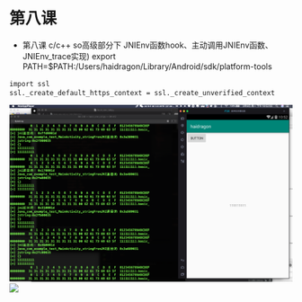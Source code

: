 #  第八课
* 第八课 c/c++ so高级部分下 JNIEnv函数hook、主动调用JNIEnv函数、JNIEnv_trace实现)
   export PATH=$PATH:/Users/haidragon/Library/Android/sdk/platform-tools 
```
import ssl
ssl._create_default_https_context = ssl._create_unverified_context
```
![](./images/1.png)
![](./images/2.png)

